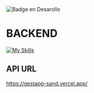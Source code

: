 ![Badge en Desarollo](https://img.shields.io/badge/STATUS-DEVELOPING-yellow)

# BACKEND
[![My Skills](https://skillicons.dev/icons?i=nodejs,ts,express,mongodb,vercel&perline=5)](https://skillicons.dev)
## API URL
https://gestapp-sand.vercel.app/
